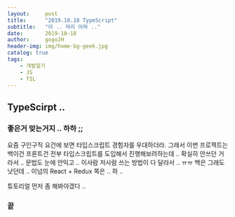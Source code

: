 ```yaml
---
layout:     post
title:      "2019.10.18 TypeScript"
subtitle:   "아 .. 머리 아파 .."
date:       2019-10-18
author:     gogoJH
header-img: img/home-bg-geek.jpg
catalog: true
tags:
    - 개발일기
    - JS
    - TIL
---
```

## TypeScirpt .. 

### 좋은거 맞는거지 .. 하하 ;;
요즘 구인구직 요건에 보면 타입스크립트 경험자를 우대하더라.
그래서 이번 프로젝트는 백이건 프론트건 전부 타입스크립트를 도입해서 진행해보려하는데 .. 확실히 안쓰던 거라서 .. 문법도 눈에 안익고 ..
이사람 저사람 쓰는 방법이 다 달라서 .. ㅠㅠ
백은 그래도 낫던데 .. 이넘의 React + Redux 쪽은 .. 하 .. 

튜토리얼 먼저 좀 해봐야겠다 ..

### 끝
<!--stackedit_data:
eyJoaXN0b3J5IjpbLTIwMDQzOTI4MTJdfQ==
-->